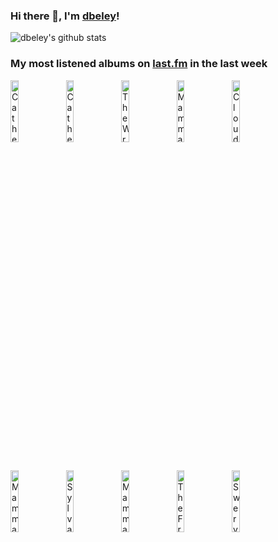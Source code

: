 ### Hi there 👋, I'm [dbeley](https://dbeley.ovh/en)!

![dbeley's github stats](https://github-readme-stats.vercel.app/api?username=dbeley)

### My most listened albums on [last.fm](https://www.last.fm/user/d_beley) in the last week

[<img src='https://lastfm.freetls.fastly.net/i/u/300x300/f7d8617f3d60af5d03bab6d0b0a5b08c.jpg' width='16%' height='16%' alt='Catherine Wheel - Ferment'>](https://www.last.fm/music/catherine%2bwheel/ferment)&nbsp;
[<img src='https://lastfm.freetls.fastly.net/i/u/300x300/6f535be0d85caa057fadfc47845af924.jpg' width='16%' height='16%' alt='Catherine Wheel - Chrome'>](https://www.last.fm/music/catherine%2bwheel/chrome)&nbsp;
[<img src='https://lastfm.freetls.fastly.net/i/u/300x300/6e7b203533aa47158d87e0feda0e8b5d.jpg' width='16%' height='16%' alt='The Wrens - Silver'>](https://www.last.fm/music/the%2bwrens/silver)&nbsp;
[<img src='https://lastfm.freetls.fastly.net/i/u/300x300/9463ee56d43a8e366d4d4a255041ce87.jpg' width='16%' height='16%' alt='Mammal Hands - Captured Spirits'>](https://www.last.fm/music/mammal%2bhands/captured%2bspirits)&nbsp;
[<img src='https://lastfm.freetls.fastly.net/i/u/300x300/4bb3b4090d73a8ea21135e9d12ae9f2f.jpg' width='16%' height='16%' alt='Cloud Nothings - Life Is Only One Event'>](https://www.last.fm/music/cloud%2bnothings/life%2bis%2bonly%2bone%2bevent)&nbsp;
<br>
[<img src='https://lastfm.freetls.fastly.net/i/u/300x300/77d5ce44870fbdcb8f3b0da2212269e4.jpg' width='16%' height='16%' alt='Mammal Hands - Shadow Work'>](https://www.last.fm/music/mammal%2bhands/shadow%2bwork)&nbsp;
[<img src='https://lastfm.freetls.fastly.net/i/u/300x300/15f28e75a88947b5c7c4bc45c2e3648a.png' width='16%' height='16%' alt='Sylvan Esso - Sylvan Esso'>](https://www.last.fm/music/sylvan%2besso/sylvan%2besso)&nbsp;
[<img src='https://lastfm.freetls.fastly.net/i/u/300x300/d74b7025462d307e4a6ad709560ad39c.jpg' width='16%' height='16%' alt='Mammal Hands - Floa'>](https://www.last.fm/music/mammal%2bhands/floa)&nbsp;
[<img src='https://lastfm.freetls.fastly.net/i/u/300x300/8ea4dad3c3614770bca41a29c2e53b3d.png' width='16%' height='16%' alt='The Fratellis - Costello Music'>](https://www.last.fm/music/the%2bfratellis/costello%2bmusic)&nbsp;
[<img src='https://lastfm.freetls.fastly.net/i/u/300x300/b9c849c84a7d30b3aa6574602a45b8aa.jpg' width='16%' height='16%' alt='Swervedriver - Mezcal Head'>](https://www.last.fm/music/swervedriver/mezcal%2bhead)&nbsp;
<br>
